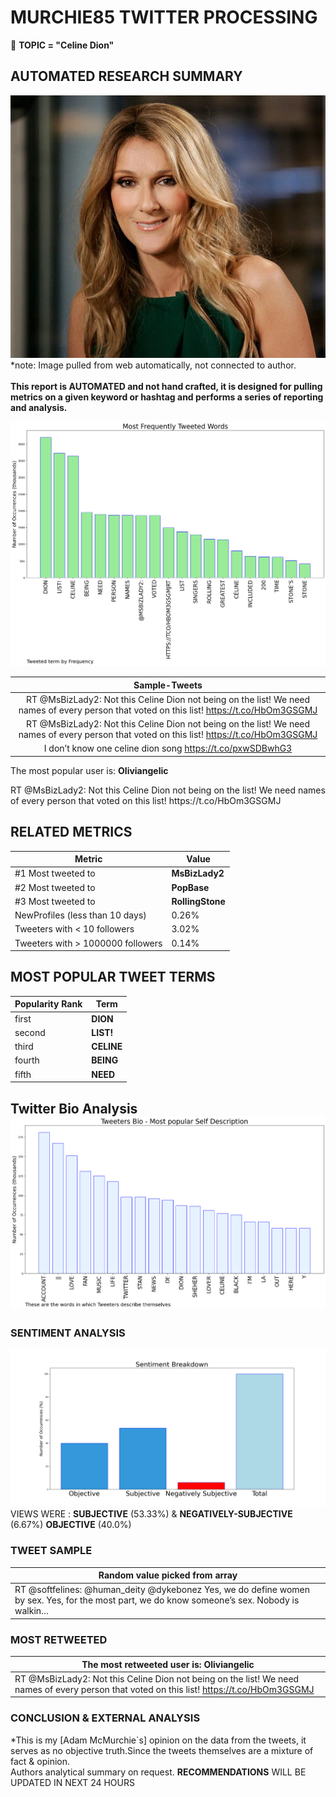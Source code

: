 # MURCHIE85 TWITTER PROCESSING 
&#x1F34E; **TOPIC = "Celine Dion"**

## AUTOMATED RESEARCH SUMMARY

![image](assets/2023-01-02hashtagImage.png)*note: Image pulled from web automatically, not connected to author.
<br></br>
<b> This report is AUTOMATED and not hand crafted, it is designed for pulling metrics on a given keyword or hashtag and performs a series of reporting and analysis.</b>



![image](assets/2023-01-02TWEETS.png)



|                **Sample-Tweets**        |
| :-------------: |
| RT @MsBizLady2: Not this Celine Dion not being on the list! We need names of every person that voted on this list! https://t.co/HbOm3GSGMJ |
| RT @MsBizLady2: Not this Celine Dion not being on the list! We need names of every person that voted on this list! https://t.co/HbOm3GSGMJ |
| I don’t know one celine dion song https://t.co/pxwSDBwhG3 |

The most popular user is: **Oliviangelic**
<div class="alert alert-block alert-danger"> RT @MsBizLady2: Not this Celine Dion not being on the list! We need names of every person that voted on this list! https://t.co/HbOm3GSGMJ</div>

## RELATED METRICS<br>
| Metric | Value |
| ------------- | ------------- |
| #1 Most tweeted to  | **MsBizLady2** |
| #2 Most tweeted to  | **PopBase** |
| #3 Most tweeted to  | **RollingStone** |
| NewProfiles (less than 10 days) | 0.26%  |
| Tweeters with < 10 followers  | 3.02%|
| Tweeters with > 1000000 followers  | 0.14%  |



## MOST POPULAR TWEET TERMS 


| Popularity Rank  | Term |
| ------------- | ------------- |
| first  | **DION**  |
| second  | **LIST!**  |
| third  | **CELINE** |
| fourth  | **BEING**  |
| fifth  | **NEED**  |


## Twitter Bio Analysis![image](assets/2023-01-02BIO.png)
### SENTIMENT ANALYSIS
![image](assets/2023-01-02sentiment.png)
VIEWS WERE : **SUBJECTIVE**  (53.33%) & **NEGATIVELY-SUBJECTIVE** (6.67%) **OBJECTIVE** (40.0%)

### TWEET SAMPLE 
| Random value picked from array |
| ------------- |
|RT @softfelines: @human_deity @dykebonez Yes, we do define women by sex. Yes, for the most part, we do know someone’s sex. Nobody is walkin… |

### MOST RETWEETED 

| The most retweeted user is: **Oliviangelic**  |
| ------------- |
| RT @MsBizLady2: Not this Celine Dion not being on the list! We need names of every person that voted on this list! https://t.co/HbOm3GSGMJ |

### CONCLUSION & EXTERNAL ANALYSIS

*This is my [Adam McMurchie`s] opinion on the data from the tweets, it serves as no objective truth.Since the tweets themselves are a mixture of fact & opinion.<br>
Authors analytical summary on request.
**RECOMMENDATIONS** WILL BE UPDATED IN NEXT  24 HOURS <br>